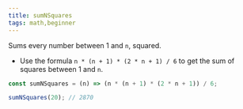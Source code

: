 ```yaml
---
title: sumNSquares
tags: math,beginner
---
```


Sums every number between 1 and `n`, squared.

- Use the formula `n * (n + 1) * (2 * n + 1) / 6` to get the sum of squares between 1 and `n`.

```js
const sumNSquares = (n) => (n * (n + 1) * (2 * n + 1)) / 6;
```

```js
sumNSquares(20); // 2870
```
